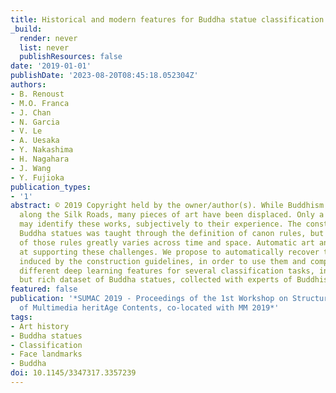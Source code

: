 ```yaml
---
title: Historical and modern features for Buddha statue classification
_build:
  render: never
  list: never
  publishResources: false
date: '2019-01-01'
publishDate: '2023-08-20T08:45:18.052304Z'
authors:
- B. Renoust
- M.O. Franca
- J. Chan
- N. Garcia
- V. Le
- A. Uesaka
- Y. Nakashima
- H. Nagahara
- J. Wang
- Y. Fujioka
publication_types:
- '1'
abstract: © 2019 Copyright held by the owner/author(s). While Buddhism has spread
  along the Silk Roads, many pieces of art have been displaced. Only a few experts
  may identify these works, subjectively to their experience. The construction of
  Buddha statues was taught through the definition of canon rules, but the applications
  of those rules greatly varies across time and space. Automatic art analysis aims
  at supporting these challenges. We propose to automatically recover the proportions
  induced by the construction guidelines, in order to use them and compare between
  different deep learning features for several classification tasks, in a medium size
  but rich dataset of Buddha statues, collected with experts of Buddhism art history.
featured: false
publication: '*SUMAC 2019 - Proceedings of the 1st Workshop on Structuring and Understanding
  of Multimedia heritAge Contents, co-located with MM 2019*'
tags:
- Art history
- Buddha statues
- Classification
- Face landmarks
- Buddha
doi: 10.1145/3347317.3357239
---
```



